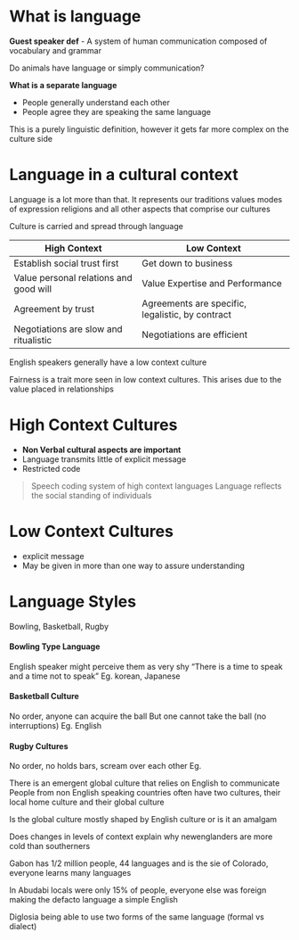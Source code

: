 # What is language
**Guest speaker def** - A system of human communication composed of vocabulary and grammar

Do animals have language or simply communication?

**What is a separate language**
- People generally understand each other 
- People agree they are speaking the same language 

This is a purely linguistic definition, however it gets far more complex on the culture side
# Language in a cultural context
Language is a lot more than that. It represents our traditions values modes of expression religions and all other aspects that comprise our cultures

Culture is carried and spread through language

| High Context                           | Low Context                                      |
| -------------------------------------- | ------------------------------------------------ |
| Establish social trust first           | Get down to business                             |
| Value personal relations and good will | Value Expertise and Performance                  |
| Agreement by trust                     | Agreements are specific, legalistic, by contract |
| Negotiations are slow and ritualistic  | Negotiations are efficient                       |

English speakers generally have a low context culture

Fairness is a trait more seen in low context cultures. This arises due to the value placed in relationships

# High Context Cultures
- **Non Verbal cultural aspects are important**
- Language transmits little of explicit message
- Restricted code
> Speech coding system of high context languages
> Language reflects the social standing of individuals

# Low Context Cultures
- explicit message
- May be given in more than one way to assure understanding

# Language Styles
Bowling, Basketball, Rugby
#### Bowling Type Language
English speaker might perceive them as very shy
“There is a time to speak and a time not to speak”
Eg. korean, Japanese 
#### Basketball Culture
No order, anyone can acquire the ball
But one cannot take the ball (no interruptions)
Eg. English 

#### Rugby Cultures
No order, no holds bars, scream over each other
Eg. 


There is an emergent global culture that relies on English to communicate 
People from non English speaking countries often have two cultures, their local home culture and their global culture

Is the global culture mostly shaped by English culture or is it an amalgam 

Does changes in levels of context explain why newenglanders are more cold than southerners

Gabon has 1/2 million people, 44 languages and is the sie of Colorado, everyone learns many languages

In Abudabi locals were only 15% of people, everyone else was foreign making the defacto language a simple English 

Diglosia being able to use two forms of the same language (formal vs dialect)




